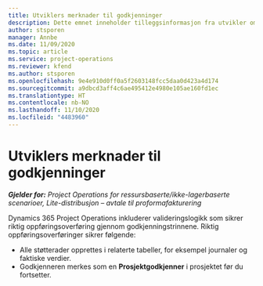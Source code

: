 ```yaml
---
title: Utviklers merknader til godkjenninger
description: Dette emnet inneholder tilleggsinformasjon fra utvikler om arbeid med godkjenninger.
author: stsporen
manager: Annbe
ms.date: 11/09/2020
ms.topic: article
ms.service: project-operations
ms.reviewer: kfend
ms.author: stsporen
ms.openlocfilehash: 9e4e910d0ff0a5f2603148fcc5daa0d423a4d174
ms.sourcegitcommit: a9dbcd3aff4c6ae495412e4980e105ae160fd1ec
ms.translationtype: HT
ms.contentlocale: nb-NO
ms.lasthandoff: 11/10/2020
ms.locfileid: "4483960"
---
```

# <a name="developer-notes-for-approvals"></a>Utviklers merknader til godkjenninger

_**Gjelder for:** Project Operations for ressursbaserte/ikke-lagerbaserte scenarioer, Lite-distribusjon – avtale til proformafakturering_

Dynamics 365 Project Operations inkluderer valideringslogikk som sikrer riktig oppføringsoverføring gjennom godkjenningstrinnene. Riktig oppføringsoverføringer sikrer følgende: 

  - Alle støtterader opprettes i relaterte tabeller, for eksempel journaler og faktiske verdier.
  - Godkjenneren merkes som en **Prosjektgodkjenner** i prosjektet før du fortsetter.
